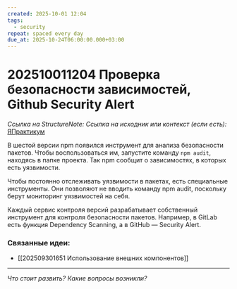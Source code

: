 ```yaml
---
created: 2025-10-01 12:04
tags:
  - security
repeat: spaced every day
due_at: 2025-10-24T06:00:00.000+03:00
---
```

# 202510011204 Проверка безопасности зависимостей, Github Security Alert

*Ссылка на StructureNote:*
*Ссылка на исходник или контекст (если есть):* [ЯПрактикум](https://practicum.yandex.ru/learn/backend-nodejs/courses/16b47298-e20d-4fde-9619-1ab305039a00/sprints/564238/topics/511a777e-323b-4964-9150-d06eaeb48080/lessons/c65352da-9fb2-44fe-b79b-4f6cfc50586b/)

В шестой версии npm появился инструмент для анализа безопасности пакетов. Чтобы воспользоваться им, запустите команду `npm audit`, находясь в папке проекта. Так npm сообщит о зависимостях, в которых есть уязвимости.

Чтобы постоянно отслеживать уязвимости в пакетах, есть специальные инструменты. Они позволяют не вводить команду npm audit, поскольку берут мониторинг уязвимостей на себя.

Каждый сервис контроля версий разрабатывает собственный инструмент для контроля безопасности пакетов. Например, в GitLab есть функция Dependency Scanning, а в GitHub — Security Alert.

### Связанные идеи:

* [[202509301651 Использование внешних компонентов]]

---

*Что стоит развить? Какие вопросы возникли?*
